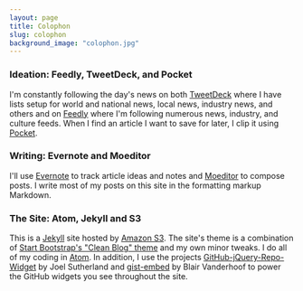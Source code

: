 ```yaml
---
layout: page
title: Colophon
slug: colophon
background_image: "colophon.jpg"
---
```


### Ideation: Feedly, TweetDeck, and Pocket

I'm constantly following the day's news on both [TweetDeck](http://tweetdeck.com) where I have lists setup for world and national news, local news, industry news, and others and on [Feedly](http://feedly.com) where I'm following numerous news, industry, and culture feeds. When I find an article I want to save for later, I clip it using [Pocket](http://getpocket.com/).

### Writing: Evernote and Moeditor

I'll use [Evernote](http://evernote.com) to track article ideas and notes and [Moeditor](https://moeditor.org/) to compose posts. I write most of my posts on this site in the formatting markup Markdown.

### The Site: Atom, Jekyll and S3

This is a [Jekyll](http://jekyllrb.com/) site hosted by [Amazon S3](http://aws.amazon.com/s3/). The site's theme is a combination of [Start Bootstrap's "Clean Blog" theme](http://startbootstrap.com/template-overviews/clean-blog/) and my own minor tweaks. I do all of my coding in [Atom](https://atom.io/). In addition, I use the projects [GitHub-jQuery-Repo-Widget](https://github.com/JoelSutherland/GitHub-jQuery-Repo-Widget) by Joel Sutherland and [gist-embed](https://github.com/blairvanderhoof/gist-embed) by Blair Vanderhoof to power the GitHub widgets you see throughout the site.
